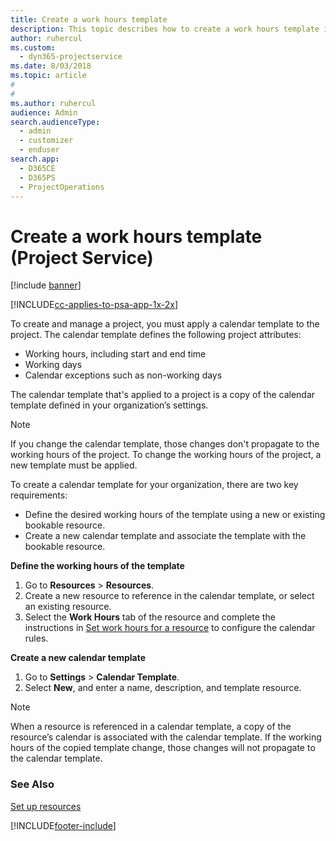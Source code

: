```yaml
---
title: Create a work hours template
description: This topic describes how to create a work hours template in Project Service.
author: ruhercul
ms.custom: 
  - dyn365-projectservice
ms.date: 8/03/2018
ms.topic: article
#
#
ms.author: ruhercul
audience: Admin
search.audienceType: 
  - admin
  - customizer
  - enduser
search.app: 
  - D365CE
  - D365PS
  - ProjectOperations
---
```

# Create a work hours template (Project Service)

[!include [banner](../includes/psa-now-project-operations.md)]

[!INCLUDE[cc-applies-to-psa-app-1x-2x](../includes/cc-applies-to-psa-app-3x.md)]

To create and manage a project, you must apply a calendar template to the project. The calendar template defines the following project attributes:

- Working hours, including start and end time
- Working days
- Calendar exceptions such as non-working days

The calendar template that's applied to a project is a copy of the calendar template defined in your organization’s settings.

> [!NOTE]
> If you change the calendar template, those changes don't propagate to the working hours of the project. To change the working hours of the project, a new template must be applied.

To create a calendar template for your organization, there are two key requirements:

- Define the desired working hours of the template using a new or existing bookable resource.
- Create a new calendar template and associate the template with the bookable resource.

**Define the working hours of the template**

1. Go to **Resources** \> **Resources**.
2. Create a new resource to reference in the calendar template, or select an existing resource.
3. Select the **Work Hours** tab of the resource and complete the instructions in [Set work hours for a resource](/dynamics365/field-service/set-work-hours-resource) to configure the calendar rules.

**Create a new calendar template**

1. Go to **Settings** \> **Calendar Template**.
2. Select **New**, and enter a name, description, and template resource.


> [!NOTE]
> When a resource is referenced in a calendar template, a copy of the resource’s calendar is associated with the calendar template. If the working hours of the copied template change, those changes will not propagate to the calendar template.


### See Also  
 [Set up resources](../psa/set-up-resources.md)


[!INCLUDE[footer-include](../includes/footer-banner.md)]
